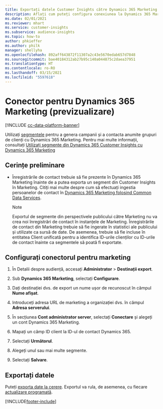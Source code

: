 ```yaml
---
title: Exportați datele Customer Insights către Dynamics 365 Marketing
description: Aflați cum puteți configura conexiunea la Dynamics 365 Marketing.
ms.date: 02/01/2021
ms.reviewer: mhart
ms.service: customer-insights
ms.subservice: audience-insights
ms.topic: how-to
author: phkieffer
ms.author: philk
manager: shellyha
ms.openlocfilehash: 892aff643872f11307a2c43e5670edab657d7848
ms.sourcegitcommit: bae40184312ab27b95c140a044875c2daea37951
ms.translationtype: HT
ms.contentlocale: ro-RO
ms.lasthandoff: 03/15/2021
ms.locfileid: "5597618"
---
```

# <a name="connector-for-dynamics-365-marketing-preview"></a>Conector pentru Dynamics 365 Marketing (previzualizare)

[!INCLUDE [cc-data-platform-banner](../includes/cc-data-platform-banner.md)]

Utilizați [segmentele](segments.md) pentru a genera campanii și a contacta anumite grupuri de clienți cu Dynamics 365 Marketing. Pentru mai multe informații, consultați [Utilizați segmente din Dynamics 365 Customer Insights cu Dynamics 365 Marketing](/dynamics365/marketing/customer-insights-segments)

## <a name="prerequisite"></a>Cerințe preliminare

- Înregistrările de contact trebuie să fie prezente în Dynamics 365 Marketing înainte de a putea exporta un segment din Customer Insights în Marketing. Citiți mai multe despre cum să efectuați ingestia persoanelor de contact în [Dynamics 365 Marketing folosind Common Data Services](connect-power-query.md).

  > [!NOTE]
  > Exportul de segmente din perspectivele publicului către Marketing nu va crea noi înregistrări de contact în instanțele de Marketing. Înregistrările de contact din Marketing trebuie să fie ingerate în statistici ale publicului și utilizate ca sursă de date. De asemenea, trebuie să fie incluse în entitatea Client unificată pentru a identifica ID-urile clienților cu ID-urile de contact înainte ca segmentele să poată fi exportate.

## <a name="configure-the-connector-for-marketing"></a>Configurați conectorul pentru marketing

1. În Detalii despre audiență, accesați **Administrator** > **Destinații export**.

1. Sub **Dynamics 365 Marketing**, selectați **Configurare**.

1. Dați destinației dvs. de export un nume ușor de recunoscut în câmpul **Nume afișat**.

1. Introduceți adresa URL de marketing a organizației dvs. în câmpul **Adresa serverului**.

1. În secțiunea **Cont administrator server**, selectați **Conectare** și alegeți un cont Dynamics 365 Marketing.

1. Mapați un câmp ID client la ID-ul de contact Dynamics 365.

1. Selectați **Următorul**.

1. Alegeți unul sau mai multe segmente.

1. Selectați **Salvare**.

## <a name="export-the-data"></a>Exportați datele

Puteți [exporta date la cerere](export-destinations.md). Exportul va rula, de asemenea, cu fiecare [actualizare programată](system.md#schedule-tab).


[!INCLUDE[footer-include](../includes/footer-banner.md)]
